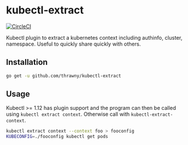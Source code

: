 # kubectl-extract

[![CircleCI](https://circleci.com/gh/thrawny/kubectl-extract.svg?style=svg)](https://circleci.com/gh/thrawny/kubectl-extract)

Kubectl plugin to extract a kubernetes context including authinfo, cluster, namespace.
Useful to quickly share quickly with others.

## Installation
```bash
go get -u github.com/thrawny/kubectl-extract
```

## Usage
Kubectl >= 1.12 has plugin support and the program can then be called using `kubectl extract context`.
Otherwise call with `kubectl-extract-context`.
```bash
kubectl extract context --context foo > fooconfig
KUBECONFIG=./fooconfig kubectl get pods
```